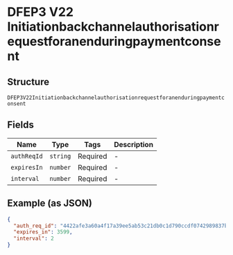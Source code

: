 
# DFEP3 V22 Initiationbackchannelauthorisationrequestforanenduringpaymentconsent

## Structure

`DFEP3V22Initiationbackchannelauthorisationrequestforanenduringpaymentconsent`

## Fields

| Name | Type | Tags | Description |
|  --- | --- | --- | --- |
| `authReqId` | `string` | Required | - |
| `expiresIn` | `number` | Required | - |
| `interval` | `number` | Required | - |

## Example (as JSON)

```json
{
  "auth_req_id": "4422afe3a60a4f17a39ee5ab53c21db0c1d790ccdf0742989837b8ed8164a086",
  "expires_in": 3599,
  "interval": 2
}
```


